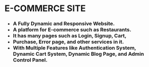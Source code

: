 # E-COMMERCE SITE 
<h3><ul>
<li>A Fully Dynamic and Responsive Website.</li>
<li>A platform for E-commerce such as Restaurants.</li>
<li>It has many pages such as Login, Signup, Cart,</li>
<li>Purchase, Error page, and other services in it.</li>
<li>With Multiple Features like Authentication System,
Dynamic Cart System, Dynamic Blog Page,
and Admin Control Panel.</li>
</ul></h3>
